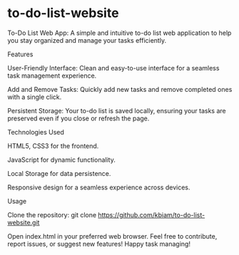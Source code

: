 # to-do-list-website
 To-Do List Web App: 
 A simple and intuitive to-do list web application to help you stay organized and manage your tasks efficiently.
 
 Features
 
 User-Friendly Interface: Clean and easy-to-use interface for a seamless task management experience.
 
 Add and Remove Tasks: Quickly add new tasks and remove completed ones with a single click.
 
 Persistent Storage: Your to-do list is saved locally, ensuring your tasks are preserved even if you close or refresh the page.
 
 Technologies Used
 
 HTML5, CSS3 for the frontend.
 
 JavaScript for dynamic functionality.
 
 Local Storage for data persistence.
 
 Responsive design for a seamless experience across devices.
 
 Usage
 
 Clone the repository: git clone https://github.com/kbiam/to-do-list-website.git
 
 Open index.html in your preferred web browser.
 Feel free to contribute, report issues, or suggest new features! Happy task managing!
